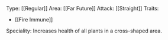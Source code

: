Type: [[Regular]]
Area: [[Far Future]]
Attack: [[Straight]]
Traits:
- [[Fire Immune]]

Speciality: Increases health of all plants in a cross-shaped area.